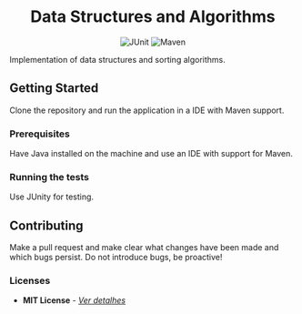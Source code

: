 <h1 align="center">
    Data Structures and Algorithms
</h1>

<p align="center">
  <img alt="JUnit" src="https://img.shields.io/badge/-JUnit-25A162?style=for-the-badge&logo=java&logoColor=white" />
  <img alt="Maven" src="https://img.shields.io/badge/-Apache Maven-C71A36?style=for-the-badge&logo=apache-maven&logoColor=white" />
</p>

Implementation of data structures and sorting algorithms.

## Getting Started
Clone the repository and run the application in a IDE with Maven support.

### **Prerequisites**
Have Java installed on the machine and use an IDE with support for Maven.

### **Running the tests**
Use JUnity for testing.

## Contributing
Make a pull request and make clear what changes have been made and which bugs persist. Do not introduce bugs, be proactive!

### Licenses
* **MIT License** - [*Ver detalhes*](./LICENSE.txt)
